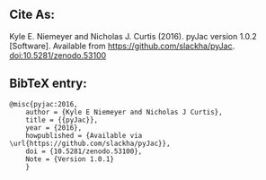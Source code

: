 ## Cite As:

Kyle E. Niemeyer and Nicholas J. Curtis (2016). pyJac version 1.0.2 [Software].
Available from https://github.com/slackha/pyJac.
[doi:10.5281/zenodo.53100](http://dx.doi.org/10.5281/zenodo.53100)

## BibTeX entry:

    @misc{pyjac:2016,
        author = {Kyle E Niemeyer and Nicholas J Curtis},
        title = {{pyJac}},
        year = {2016},
        howpublished = {Available via \url{https://github.com/slackha/pyJac}},
        doi = {10.5281/zenodo.53100},
        Note = {Version 1.0.1}
        }
